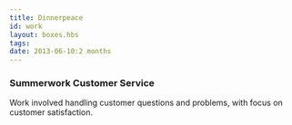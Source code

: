 ```yaml
---
title: Dinnerpeace
id: work
layout: boxes.hbs
tags:
date: 2013-06-10:2 months
---
```

### Summerwork Customer Service
Work involved handling customer questions and problems, with focus on customer satisfaction.